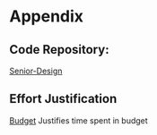 # Appendix
## Code Repository:
[Senior-Design](https://github.com/DanielJHosford/Senior-Design)
## Effort Justification
[Budget](https://github.com/DanielJHosford/Senior-Design/Budget.md)
Justifies time spent in budget

